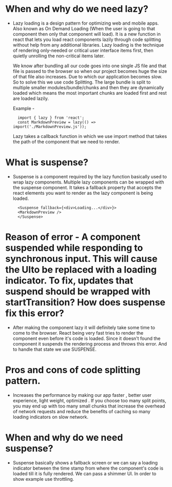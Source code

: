 # When and why do we need lazy?

- Lazy loading is a design pattern for optimizing web and mobile apps.
  Also known as On Demand Loading (When the user is going to that component then only that component will load). It is a new function in react that lets you load react components lazily through code splitting without help from any additional libraries. Lazy loading is the technique of rendering only-needed or critical user interface items first, then quietly unrolling the non-critical items later.

  We know after bundling all our code goes into one single JS file and that file is passed
  to the browser so when our project becomes huge the size of that file also increases.
  Due to which our application becomes slow. So to solve this we use code Splitting.
  The large bundle is split to multiple smaller modules/bundle/chunks and then they are dynamically loaded which means the most important chunks are loaded first and rest are loaded lazily.

  Example -

        import { lazy } from 'react';
        const MarkdownPreview = lazy(() => import('./MarkdownPreview.js'));

  Lazy takes a callback function in which we use import method that takes the path of the component that we need to render.

# What is suspense?

- Suspense is a component required by the lazy function basically used to wrap lazy components.
  Multiple lazy components can be wrapped with the suspense component. It takes a fallback property that accepts the react elements you want to render as the lazy component is being loaded.

        <Suspense fallback={<div>Loading...</div>}>
        <MarkdownPreview />
        </Suspense>

# Reason of error - A component suspended while responding to synchronous input. This will cause the UIto be replaced with a loading indicator. To fix, updates that suspend should be wrapped with startTransition? How does suspense fix this error?

- After making the component lazy it will definitely take some time to come to the browser.
  React being very fast tries to render the component even before it's code is loaded. Since it doesn't found the component it suspends the rendering process and throws this error. And to handle that state we use SUSPENSE.

# Pros and cons of code splitting pattern.

- Increases the performance by making our app faster , better user experience, light weight,
  optimized . If you choose too many split points, you may end up with too many small chunks that increase the overhead of network requests and reduce the benefits of caching so many loading indicators on slow network.

# When and why do we need suspense?

- Suspense basically shows a fallback screen or we can say a loading indicator between the
  time stamp from where the component's code is loaded till it is fully rendered. We can pass a shimmer UI. In order to show example use throttling.
